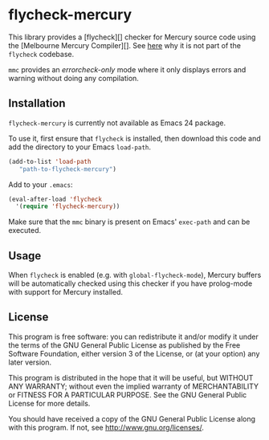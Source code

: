 flycheck-mercury
================

This library provides a [flycheck][] checker for Mercury source code using the
[Melbourne Mercury Compiler][]. See
[here](https://github.com/flycheck/flycheck/pull/295) why it is not part of the
`flycheck` codebase.

`mmc` provides an *errorcheck-only* mode where it only displays errors and
warning without doing any compilation.

Installation
------------

`flycheck-mercury` is currently not available as Emacs 24 package.

To use it, first ensure that `flycheck` is installed, then download this code
and add the directory to your Emacs `load-path`.

```lisp
(add-to-list 'load-path
   "path-to-flycheck-mercury")
```

Add to your `.emacs`:

```lisp
(eval-after-load 'flycheck
  '(require 'flycheck-mercury))
```

Make sure that the `mmc` binary is present on Emacs' `exec-path` and can be
executed.

Usage
-----

When `flycheck` is enabled (e.g. with `global-flycheck-mode`), Mercury buffers
will be automatically checked using this checker if you have prolog-mode
with support for Mercury installed.

License
-------

This program is free software: you can redistribute it and/or modify it under
the terms of the GNU General Public License as published by the Free Software
Foundation, either version 3 of the License, or (at your option) any later
version.

This program is distributed in the hope that it will be useful, but WITHOUT ANY
WARRANTY; without even the implied warranty of MERCHANTABILITY or FITNESS FOR A
PARTICULAR PURPOSE.  See the GNU General Public License for more details.

You should have received a copy of the GNU General Public License along with
this program.  If not, see http://www.gnu.org/licenses/.

